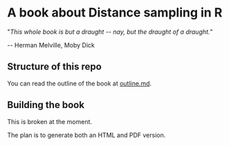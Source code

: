 # A book about Distance sampling in R

"*This whole book is but a draught -- nay, but the draught of a draught.*"

-- Herman Melville, Moby Dick

## Structure of this repo

You can read the outline of the book at [outline.md](outline.md).


## Building the book

This is broken at the moment.

The plan is to generate both an HTML and PDF version.



